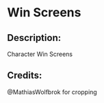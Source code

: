 # Win Screens

## Description: 

Character Win Screens

## Credits: 

@MathiasWolfbrok for cropping


